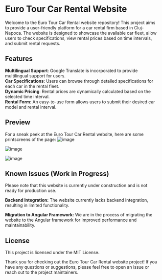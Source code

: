 # Euro Tour Car Rental Website 
Welcome to the Euro Tour Car Rental website repository! 
This project aims to provide a user-friendly platform for a car rental firm based in Cluj-Napoca. The website is designed to showcase the available car fleet, allow users to check specifications, view rental prices based on time intervals, and submit rental requests.
## Features
<b>Multilingual Support</b>: Google Translate is incorporated to provide multilingual support for users. </br>
<b>Car Specifications</b>: Users can browse through detailed specifications for each car in the rental fleet. </br>
<b>Dynamic Pricing</b>: Rental prices are dynamically calculated based on the selected time interval. </br>
<b>Rental Form</b>: An easy-to-use form allows users to submit their desired car model and rental interval.
## Preview
For a sneak peek at the Euro Tour Car Rental website, here are some printscreens of the page:
![image](https://github.com/Anca2022/Car-rental-euro-tour/assets/98110730/c802f88c-be43-44b4-9b6c-ddeb138d749f)


![image](https://github.com/Anca2022/Car-rental-euro-tour/assets/98110730/f42cdf69-848e-4028-ac32-18cd27b62c1e)


![image](https://github.com/Anca2022/Car-rental-euro-tour/assets/98110730/5a19d36a-671e-41f6-878a-f3b4c4db9c80)

## Known Issues (Work in Progress)
Please note that this website is currently under construction and is not ready for production use. 

<b>Backend Integration:</b> The website currently lacks backend integration, resulting in limited functionality.

<b>Migration to Angular Framework:</b> We are in the process of migrating the website to the Angular framework for improved performance and maintainability.

## License
This project is licensed under the MIT License.

Thank you for checking out the Euro Tour Car Rental website project! If you have any questions or suggestions, please feel free to open an issue or reach out to the project maintainers.
